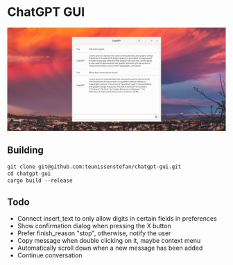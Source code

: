 # ChatGPT GUI

![cover image](https://github.com/teunissenstefan/chatgpt-gui/blob/master/cover.png?raw=true)

## Building

```shell
git clone git@github.com:teunissenstefan/chatgpt-gui.git
cd chatgpt-gui
cargo build --release
```

## Todo

* Connect insert_text to only allow digits in certain fields in preferences
* Show confirmation dialog when pressing the X button
* Prefer finish_reason "stop", otherwise, notify the user
* Copy message when double clicking on it, maybe context menu
* Automatically scroll down when a new message has been added
* Continue conversation